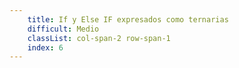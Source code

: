 ```yaml
---
    title: If y Else IF expresados como ternarias
    difficult: Medio
    classList: col-span-2 row-span-1
    index: 6
---
```

